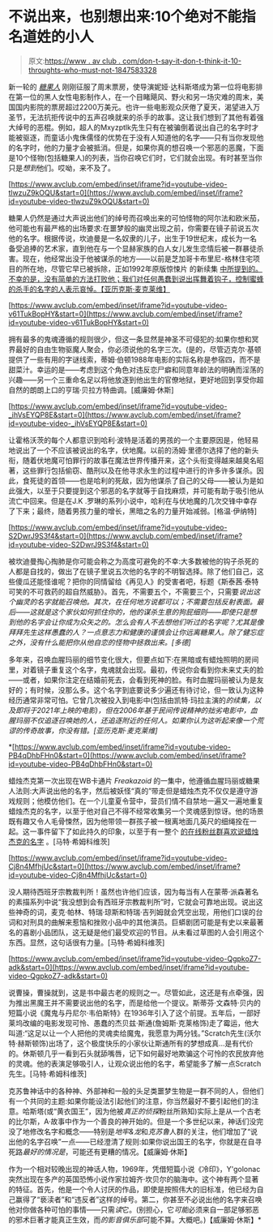 # 不说出来，也别想出来:10个绝对不能指名道姓的小人

> 原文:[https://www . av club . com/don-t-say-it-don-t-think-it-10-throughts-who-must-not-1847583328](https://www.avclub.com/don-t-say-it-don-t-think-it-10-villains-who-must-not-1847583328)

新一轮的 [*糖果人*](https://www.avclub.com/a-new-candyman-reconsiders-the-bogeyman-1847553096) 刚刚征服了周末票房，使导演妮娅·达科斯塔成为第一位将电影排在第一位的黑人女性电影制作人，在一个目睹飓风、野火和另一场灾难的周末，美国国内影院的票房超过2200万美元。也许一些电影观众厌倦了夏天，渴望进入万圣节，无法抗拒传说中的五声召唤就来的杀手的故事。这让我们想到了其他有着强大绰号的恶棍。例如，超人的Mxyzptlk先生只有在被骗倒着说出自己的名字时才能被驱逐，而童话小鬼侏儒怪的优势在于没有人知道他的名字——只有当你发现他的名字时，他的力量才会被抵消。但是，如果你真的想召唤一个邪恶的恶魔，下面是10个怪物(包括糖果人)的列表，当你召唤它们时，它们就会出现。有时甚至当你只是*想到*他们。哎呦，来不及了。

 [https://www.avclub.com/embed/inset/iframe?id=youtube-video-tlwzuZ9kOQU&start=0](https://www.avclub.com/embed/inset/iframe?id=youtube-video-tlwzuZ9kOQU&start=0) 

糖果人仍然是通过大声说出他们的绰号而召唤出来的可怕怪物的阿尔法和欧米茄，他可能也有最严格的出场要求:在噩梦般的幽灵出现之前，你需要在镜子前说五次他的名字。根据传说，坎迪曼是一名奴隶的儿子，出生于19世纪末，成长为一名备受追捧的艺术家，直到他在与一个显赫家族的白人女儿发生恋情后被一群暴徒杀害。现在，他经常出没于他被谋杀的地方——以前是芝加哥卡布里尼-格林住宅项目的所在地，尽管它早已被拆除，正如1992年原版惊悚片 的新续集 [中所提到的。不幸的是，没有简单的方法打败他；我们对任何愚蠢到说出挥舞着钩子，控制蜜蜂的杀手的名字的人表示哀悼。【亚历克斯·麦克莱维】](https://www.avclub.com/a-new-candyman-reconsiders-the-bogeyman-1847553096) 

 [https://www.avclub.com/embed/inset/iframe?id=youtube-video-v61TukBopHY&start=0](https://www.avclub.com/embed/inset/iframe?id=youtube-video-v61TukBopHY&start=0) 

拥有最多的鬼魂遵循的规则很少，但这一条显然是神圣不可侵犯的:如果你想和冥界最好的自由生物驱魔人聚会，你必须说他的名字三次。(是的，尽管迈克尔·基顿提供了一些有用的字谜线索，蒂姆·伯顿1988年电影的实际名称是参宿四，而不是甜菜汁。幸运的是——考虑到这个角色对违反恋尸癖和同意年龄法的明确而淫荡的兴趣——另一个三重命名足以将他放逐到他出生的官僚地狱，更好地回到享受你超自然的朗朗上口的亨瑞·贝拉方特曲调。[威廉姆·休斯]

 [https://www.avclub.com/embed/inset/iframe?id=youtube-video-_ihVsEYQP8E&start=0](https://www.avclub.com/embed/inset/iframe?id=youtube-video-_ihVsEYQP8E&start=0) 

让霍格沃茨的每个人都意识到哈利·波特是活着的男孩的一个主要原因是，他轻易地说出了一个不应该被说出的名字，伏地魔。以前的汤姆·里德尔选择了他的新头衔，随着伏地魔可怕罪行的故事在魔法世界传播开来，这个头衔变得越来越臭名昭著，这些罪行包括偷窃、酷刑以及在他寻求永生的过程中进行的许多许多谋杀。因此，食死徒的首领——也是哈利的死敌，因为他谋杀了自己的父母——被认为是如此强大，以至于只要提到这个邪恶的名字就等于自找麻烦，并可能有助于吸引他从流亡中回来。但是在J.K .罗琳的系列小说中，哈利在与伏地魔的几次交锋中幸存了下来；最终，随着男孩力量的增长，黑暗之名的力量开始减弱。[格温·伊纳特]

 [https://www.avclub.com/embed/inset/iframe?id=youtube-video-S2DwrJ9S3f4&start=0](https://www.avclub.com/embed/inset/iframe?id=youtube-video-S2DwrJ9S3f4&start=0) 

被坎迪曼掏心掏肺是你可能会称之为高度可避免的不幸:大多数被他的钩子杀死的人都是自找的，做出了在镜子里说五次他的名字的不明智选择。除了他们自己，这些傻瓜还能怪谁呢？把你的同情留给《再见人》的受害者吧，标题《斯泰茜·泰特可笑的不可救药的超自然威胁》。首先，不需要五个，不需要三个，只需要*说出这个幽灵的名字就能召唤他。其次，在任何地方说都可以；不需要包括反射表面。最后——这就是这个家伙如何抓住你的，他的谋杀生意的狗屁细则——即使只是想到他的名字会让你成为众矢之的。怎么会有人不去想他们听过的名字呢？尤其是像拜拜先生这样愚蠢的人？一点意志力和健康的谨慎会让你远离糖果人。除了健忘症之外，没有什么能把你从他自恋的怪物中拯救出来。[多德]*

多年来，召唤血腥玛丽的细节变化很大，但要点如下:在黑暗或有蜡烛照明的房间里，对着镜子重复这个名字，鬼魂就会出现。最初，传说你会看到你未来丈夫的脸——或者，如果你注定在结婚前死去，会看到死神的脸。有时血腥玛丽被认为是友好的；有时候，没那么多。这个名字到底要说多少遍还有待讨论，但一致认为这种经历通常非常可怕。它曾几次被投入到电影中(包括由凯特·玛拉主演的[](https://youtu.be/W02fVarYEYI)*的续集，以及即将于2021年上映的电影)，但在2006年基于民间传说精神的拙劣电影中，血腥玛丽不仅追逐召唤她的人，还追逐附近的任何人。如果你认为这听起来像一个荒谬的传奇故事，你没有错。[亚历克斯·麦克莱维]*

 *[https://www.avclub.com/embed/inset/iframe?id=youtube-video-PB4qDhbFHn0&start=0](https://www.avclub.com/embed/inset/iframe?id=youtube-video-PB4qDhbFHn0&start=0) 

蜡烛杰克第一次出现在WB卡通片 *Freakazoid* 的一集中，他遵循血腥玛丽或糖果人法则:大声说出他的名字，然后被妖怪“真的”带走但是蜡烛杰克不仅仅是遵守游戏规则；他模仿他们。在一个儿童夏令营中，营员们情不自禁地一遍又一遍地重复蜡烛杰克的名字，以至于他对自己不得不经常收集另一个灵魂感到惊讶。他的场景既有趣又令人毛骨悚然，因为他带领一群孩子被一根离地面几英尺的细绳拴在一起。这一事件留下了如此持久的印象，以至于有一整个 [的在线粉丝群喜欢说蜡烛杰克的名字](https://www.deviantart.com/tag/candlejack) 。[马特·希姆科维茨]

 [https://www.avclub.com/embed/inset/iframe?id=youtube-video-Cj8n4MfhjUc&start=0](https://www.avclub.com/embed/inset/iframe?id=youtube-video-Cj8n4MfhjUc&start=0) 

没人期待西班牙宗教裁判所！虽然也许他们应该，因为每当有人在蒙蒂·派森著名的素描系列中说“我没想到会有西班牙宗教裁判所”时，它就会可靠地出现。说出这些神奇的词，麦克·帕林、特瑞·琼斯和特瑞·吉列姆就会凭空出现，用他们口误的台词和对刑具的曲解来惹恼和挫败小品中的其他演员。巨蟒剧团可能是有史以来最著名的喜剧小品团队，这无疑是他们最受欢迎的节目。从未看过草图的人会引用这个东西。显然，这句话很有力量。[马特·希姆科维茨]

 [https://www.avclub.com/embed/inset/iframe?id=youtube-video-QgpkoZ7-adk&start=0](https://www.avclub.com/embed/inset/iframe?id=youtube-video-QgpkoZ7-adk&start=0) 

说曹操，曹操就到，这是书中最古老的规则之一。尽管如此，这还是有点牵强，因为推出黑魔王并不需要说出他的名字，而是给他一个提议。斯蒂芬·文森特·贝内的短篇小说《魔鬼与丹尼尔·韦伯斯特》在1936年引入了这个前提。五年后，一部好莱坞改编的电影发现可怜、愚蠢的杰贝兹·斯通(詹姆斯·克莱格饰)走了霉运，他大叫道:“这足以让一个人把他的灵魂卖给魔鬼，我愿意为两分钱。”Scratch先生(沃尔特·赫斯顿饰)出场了，这个极度快乐的小家伙让斯通所有的梦想成真...是有代价的。休斯顿几乎一看到石头就舔嘴唇，记下如何最好地欺骗这个可怜的农民放弃他的灵魂。他的表演足够吸引人，让观众说出他的名字，希望能多了解一点Scratch先生。[马特·希姆科维茨]

克苏鲁神话中的各种神、外部神和一般的头足类噩梦生物是一群不同的人，但他们有一个共同的主题:如果你能设法引起他们的注意，你当然最好不要引起他们的注意。哈斯塔(或“黄衣国王”，因为他被*真正的侦探*粉丝所熟知)实际上是从一个古老的比尔斯，A·故事中作为一个善良的神开始的。但是一个多世纪以来，神话们没完没了地修改名字和概念——特别是*地牢&龙*和*克苏鲁*人群的关注，他们增加了“说出他的名字召唤”一点——已经澄清了规则:如果你说出国王的名字，你就是在自寻死路*最好的情况是*，可能还有更糟的情况。【威廉姆·休斯】

作为一个相对较晚出现的神话人物，1969年，凭借短篇小说《冷印》，Y'golonac突然出现在多产的英国恐怖小说作家拉姆齐·坎贝尔的脑海中。这个神有两个显著的特征。首先，他是一个令人讨厌的作品，即使是按照伟大的旧标准，他已经为自己赢得了“亵渎者”和“违反者”这样的绰号。第二，你甚至不必说出他的名字来召唤他对你做各种可怕的事情——只需*读*它。(别担心，它*可能*必须来自一部足够邪恶的邪术巨著才能真正生效，而*的影音俱乐部*可能不算。大概吧。)【威廉姆·休斯】*
